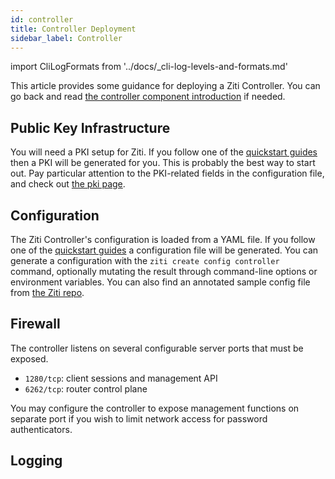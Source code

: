 ```yaml
---
id: controller
title: Controller Deployment
sidebar_label: Controller
---
```


import CliLogFormats from '../docs/_cli-log-levels-and-formats.md'

This article provides some guidance for deploying a Ziti Controller. You can go back and read [the controller component introduction](/docs/introduction/components#openziti-controller) if needed.

## Public Key Infrastructure

You will need a PKI setup for Ziti. If you follow one of the [quickstart guides](/docs/quickstarts/network/) then a PKI will be generated for you. This is probably the best way to start out. Pay particular attention to the PKI-related fields in the configuration file, and check out [the pki page](./pki).

## Configuration

The Ziti Controller's configuration is loaded from a YAML file. If you follow one of the [quickstart guides](/docs/quickstarts/network/) a configuration file will be generated. You can generate a configuration with the `ziti create config controller` command, optionally mutating the result through command-line options or environment variables. You can also find an annotated sample config file from [the Ziti repo](https://github.com/openziti/ziti/blob/main/etc/ctrl.with.edge.yml).

## Firewall

The controller listens on several configurable server ports that must be exposed.

- `1280/tcp`: client sessions and management API
- `6262/tcp`: router control plane

You may configure the controller to expose management functions on separate port if you wish to limit network access for password authenticators.

## Logging

<CliLogFormats/>